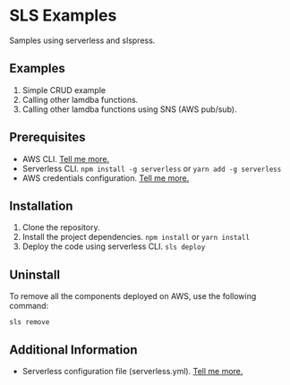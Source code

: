 # SLS Examples

Samples using serverless and slspress.

## Examples

1. Simple CRUD example
2. Calling other lamdba functions.
3. Calling other lamdba functions using SNS (AWS pub/sub).

## Prerequisites

- AWS CLI. [Tell me more.](https://docs.aws.amazon.com/cli/latest/userguide/installing.html)
- Serverless CLI. `npm install -g serverless` or `yarn add -g serverless`
- AWS credentials configuration. [Tell me more.](https://serverless.com/framework/docs/providers/aws/guide/installation#using-aws-profiles)

## Installation

1. Clone the repository.
2. Install the project dependencies. `npm install` or `yarn install`
3. Deploy the code using serverless CLI. `sls deploy`

## Uninstall

To remove all the components deployed on AWS, use the following command:

`sls remove`

## Additional Information

- Serverless configuration file (serverless.yml). [Tell me more.](https://serverless.com/framework/docs/providers/aws/guide/serverless.yml)